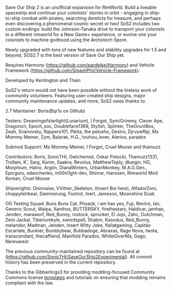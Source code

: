 Save Our Ship 2 is an unofficial expansion for RimWorld. Build a liveable spaceship and continue your colonists' stories in orbit - engaging in ship-to-ship combat with pirates, searching derelicts for treasure, and perhaps even discovering a phenomenal cosmic secret or two! SoS2 includes two custom endings: build the Johnson-Tanaka drive to transport your colonists to a different rimworld for a New Game+ experience, or evolve one your colonists to machine godhood using the Archotech Spore.

Newly upgraded with tons of new features and stability upgrades for 1.5 and beyond, SOS2.7 is the best version of Save Our Ship yet.

Requires Harmony (https://github.com/pardeike/Harmony) and Vehicle Framework (https://github.com/SmashPhil/Vehicle-Framework).

Developed by Kentington and Thain

SoS2's return would not have been possible without the tireless work of community volunteers. Featuring user-created ship designs, major community maintenance updates, and more, SoS2 owes thanks to:

2.7 Maintainer: Boris(Bqr1s on Github)

Testers: Dreamingofstarlight(Lunarium), I Forgot, Sym/Grimmy, Clever Ape, Dragoncri, Epoch_soc, Doubleface1369, Stylish, Splinter, TheGruntBox, Zeah, Svanovsky, Rappers101, Pikita, the pelusho, Destro, Djrvywfbjr, Ms Mommy Memer, Zym, Balarak, H.G., touhou_lover, Alerios, paradox

Submod Support: Ms Mommy Memer, I Forgot, Cruel Moose and thamuzz

Contributors: Boris, SonicTHI, Owlchemist, Oskar Potocki, Thamuzz1331, Trollam, K', Sarg, Karim, Saakra, Revolus, MatthewTeply, dkargin, HG, Morphium, Halno, Argón, DianaWinters, UrbanMonkey, M.A.G.Gen., Epicguru, sdanchenko, m00nl1ght-dev, Shinrar, Hanssen, Rimworld Mod Korean, Cruel Moose

Shipwrights: Oninnaise, VVither_Skeleton, (Insert Boi here), AlfadorZero, choppytehbear, Dammerung, Foxtrot, Inert, Jameson, Moonshine Dusk

OG Testing Squad: Buns Buns Cat, Phsarjk, i am has yes, Fuji, Reviire, Ian, Generic Scout, Waipa, Xanthos, BUTTERSKY, firethestars, Haldicar, jamhax, Jenden, maraworf, Red_Bunny, rostock, sprocket, El Jojo, Zahc, Dutchman, Zero Jackal, Tiberiumkyle, swordspell, Shabm, Kasodus, Red_Bunny, melandor, Madman, Jenden, Insert Witty Joke, Ifailatgaming, Capitão Escarlate, Bunkier, Bumblybear, Bubbadoge, Abraxas, Rage Nova, twsta, transcendant, thecaffiend, Manifold Paradox, WhiteGiverMa, Gago, Nerevarest

The previous community-maintained repository can be found at (https://github.com/SonicTHI/SaveOurShip2Experimental). All commit history has been preserved in the current repository.

Thanks to the Gibberlings3 for providing modding-focused Community Commons license [templates](https://github.com/Gibberlings3/GitHub-Templates) and tutorials on ensuring that modding remains compliant with the law.
